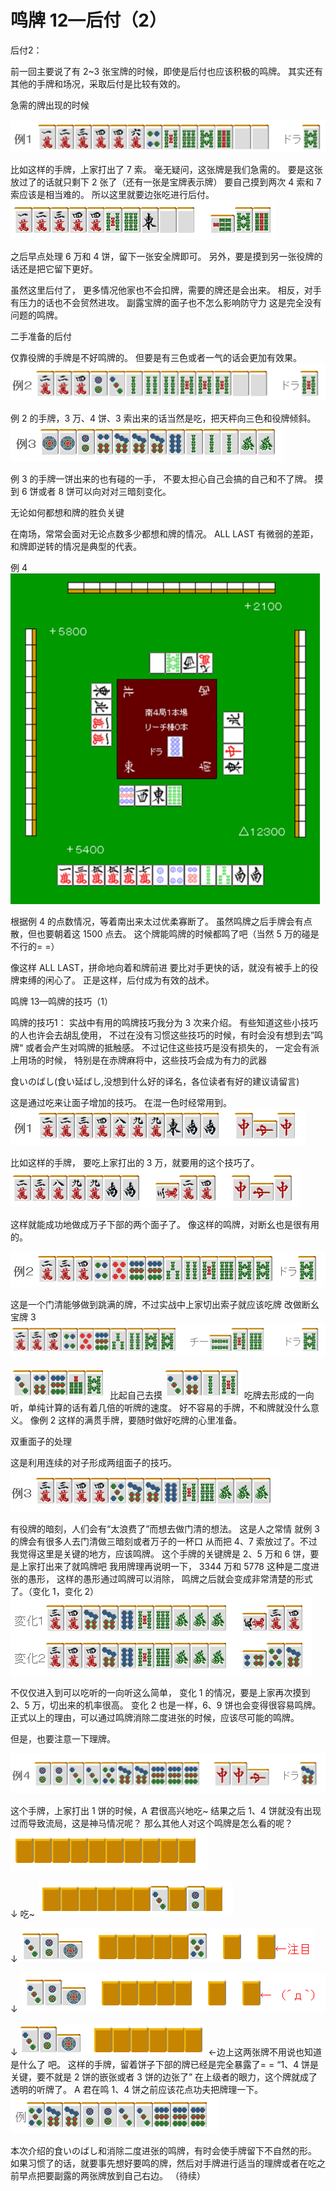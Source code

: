 # 鸣牌 12—后付（2）

后付2：

前一回主要说了有 2~3 张宝牌的时候，即使是后付也应该积极的鸣牌。
其实还有其他的手牌和场况，采取后付是比较有效的。

急需的牌出现的时候

![image](./output/image_page160_35.png)

比如这样的手牌，上家打出了 7 索。 毫无疑问，这张牌是我们急需的。
要是这张放过了的话就只剩下 2 张了（还有一张是宝牌表示牌）
要自己摸到两次 4 索和 7 索应该是相当难的。
所以这里就要边张吃进行后付。
![image](./output/image_page160_36.png)

之后早点处理 6 万和 4 饼，留下一张安全牌即可。 另外，要是摸到另一张役牌的话还是把它留下更好。

虽然这里后付了，
更多情况他家也不会扣牌，需要的牌还是会出来。
相反，对手有压力的话也不会贸然进攻。
副露宝牌的面子也不怎么影响防守力
这是完全没有问题的鸣牌。

二手准备的后付

仅靠役牌的手牌是不好鸣牌的。
但要是有三色或者一气的话会更加有效果。
![image](./output/image_page160_37.png)

例 2 的手牌，3 万、4 饼、3 索出来的话当然是吃，把天枰向三色和役牌倾斜。
![image](./output/image_page160_38.png)

例 3 的手牌一饼出来的也有碰的一手， 不要太担心自己会搞的自己和不了牌。
摸到 6 饼或者 8 饼可以向对对三暗刻变化。

无论如何都想和牌的胜负关键

在南场，常常会面对无论点数多少都想和牌的情况。
ALL LAST 有微弱的差距，和牌即逆转的情况是典型的代表。

例 4
![image](./output/image_page161_20.png)

根据例 4 的点数情况，等着南出来太过优柔寡断了。
虽然鸣牌之后手牌会有点散，但也要朝着这 1500 点去。
这个牌能鸣牌的时候都鸣了吧（当然 5 万的碰是不行的= =）

像这样 ALL LAST，拼命地向着和牌前进
要比对手更快的话，就没有被手上的役牌束缚的闲心了。
正是这样，后付成为有效的战术。

鸣牌 13—鸣牌的技巧（1）

鸣牌的技巧1：
实战中有用的鸣牌技巧我分为 3 次来介绍。 有些知道这些小技巧的人也许会去胡乱使用，  不过在没有习惯这些技巧的时候，有时会没有想到去”鸣牌“ 或者会产生对鸣牌的抵触感。  不过记住这些技巧是没有损失的， 一定会有派上用场的时候， 特别是在赤牌麻将中，这些技巧会成为有力的武器

 食いのばし(食い延ばし,没想到什么好的译名，各位读者有好的建议请留言)

 这是通过吃来让面子增加的技巧。 在混一色时经常用到。
![image](./output/image_page162_13.png)

比如这样的手牌， 要吃上家打出的 3 万，就要用的这个技巧了。
![image](./output/image_page162_14.png)

 这样就能成功地做成万子下部的两个面子了。 像这样的鸣牌，对断幺也是很有用的。

![image](./output/image_page162_15.png)

这是一个门清能够做到跳满的牌，不过实战中上家切出索子就应该吃牌 改做断幺宝牌 3
![image](./output/image_page162_16.png)

![image](./output/image_page163_9.png)
比起自己去摸
![image](./output/image_page163_10.png)
吃牌去形成的一向听，单纯计算的话有着几倍的听牌的速度。
 好不容易的手牌，不和牌就没什么意义。 像例 2 这样的满贯手牌，要随时做好吃牌的心里准备。

 双重面子的处理

 这是利用连续的对子形成两组面子的技巧。
![image](./output/image_page163_11.png)

 有役牌的暗刻，人们会有“太浪费了”而想去做门清的想法。 这是人之常情  就例 3 的牌会有很多人去门清做三暗刻或者万子的一杯口 从而把 4、7 索放过了。不过我觉得这里是关键的地方，应该鸣牌。  这个手牌的关键牌是 2、5 万和 6 饼，要是上家打出来了就鸣牌吧  我用牌理再说明一下， 3344 万和 5778 这种是二度进张的愚形， 这样的愚形通过鸣牌可以消除， 鸣牌之后就会变成非常清楚的形式了。（变化 1，变化 2）
![image](./output/image_page163_12.png)

不仅仅进入到可以吃听的一向听这么简单， 变化 1 的情况，要是上家再次摸到 2、5 万，切出来的机率很高。 变化 2 也是一样，6、9 饼也会变得很容易鸣牌。 正式以上的理由，可以通过鸣牌消除二度进张的时候，应该尽可能的鸣牌。

 但是，也要注意一下理牌。

![image](./output/image_page164_16.png)

这个手牌，上家打出 1 饼的时候，A 君很高兴地吃~ 结果之后 1、4 饼就没有出现过而导致流局，这是神马情况呢？  那么其他人对这个鸣牌是怎么看的呢？
![image](./output/image_page164_17.png)

 ↓ 吃~
![image](./output/image_page164_18.png)

↓
![image](./output/image_page164_19.png)

↓
![image](./output/image_page164_20.png)

↓
![image](./output/image_page164_21.png)
 ←边上这两张牌不用说也知道是什么了
吧。 这样的手牌，留着饼子下部的牌已经是完全暴露了= =  “1、4 饼是关键，要不就是 2 饼的嵌张或者 3 饼的边张了” 在上级者的眼力，这个牌就成了透明的听牌了。  A 君在鸣 1、4 饼之前应该花点功夫把牌理一下。
![image](./output/image_page164_22.png)

本次介绍的食いのばし和消除二度进张的鸣牌，有时会使手牌留下不自然的形。 如果习惯了的话，就要事先想好要鸣的牌，然后对手牌进行适当的理牌或者在吃之前早点把要副露的两张牌放到自己右边。  （待续）